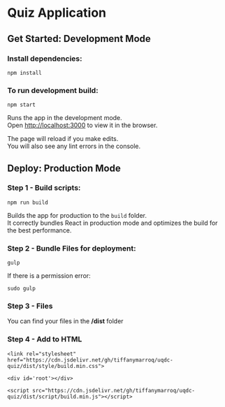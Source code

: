 # Quiz Application

## Get Started: Development Mode
### Install dependencies:

`npm install`

### To run development build:

`npm start`

Runs the app in the development mode.<br>
Open [http://localhost:3000](http://localhost:3000) to view it in the browser.

The page will reload if you make edits.<br>
You will also see any lint errors in the console.

## Deploy: Production Mode

### Step 1 - Build scripts: 

`npm run build`

Builds the app for production to the `build` folder.<br>
It correctly bundles React in production mode and optimizes the build for the best performance.


### Step 2 - Bundle Files for deployment:

`gulp`

If there is a permission error: 

`sudo gulp` 

### Step 3 - Files 

You can find your files in the **/dist** folder


### Step 4 - Add to HTML

```
<link rel="stylesheet" href="https://cdn.jsdelivr.net/gh/tiffanymarroq/uqdc-quiz/dist/style/build.min.css">

<div id='root'></div>

<script src="https://cdn.jsdelivr.net/gh/tiffanymarroq/uqdc-quiz/dist/script/build.min.js"></script>

```




